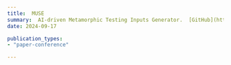 ```yaml
---
title:  MUSE
summary:  AI-driven Metamorphic Testing Inputs Generator.  [GitHub](https://github.com/Trust4AI/MUSE) # SHORT DESCRIPTION
date: 2024-09-17

publication_types: 
- "paper-conference"

---
```



